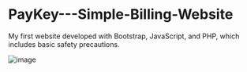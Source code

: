 # PayKey---Simple-Billing-Website

 My first website developed with Bootstrap, JavaScript, and PHP, which includes basic safety precautions.
   
![image](https://github.com/EgonLothbrok/PayKey---Simple-Billing-Application/assets/121918108/fabcf82b-666b-4f1b-8d03-b16ed5cd1aa7)
